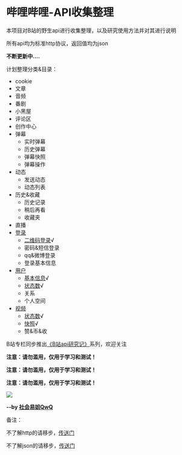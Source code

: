 # 哔哩哔哩-API收集整理

本项目对B站的野生api进行收集整理，以及研究使用方法并对其进行说明

所有api均为标准http协议，返回值均为json

**不断更新中....**

计划整理分类&目录：

- cookie
- 文章
- 音频
- 番剧
- 小黑屋
- 评论区
- 创作中心
- 弹幕
  - 实时弹幕
  - 历史弹幕
  - 弹幕快照
  - 弹幕操作
- 动态
  - 发送动态
  - 动态列表
- 历史&收藏
  - 历史记录
  - 稍后再看
  - 收藏夹
- 直播
- [登录](https://github.com/SocialSisterYi/bilibili-API-collect/tree/master/login)
	- [二维码登录](https://github.com/SocialSisterYi/bilibili-API-collect/tree/master/login/QR.md)√
	- 密码&短信登录
	- qq&微博登录
	- 登录基本信息
- [用户](https://github.com/SocialSisterYi/bilibili-API-collect/tree/master/user)
	- [基本信息](https://github.com/SocialSisterYi/bilibili-API-collect/blob/master/user/info.md)√
	- [状态数](https://github.com/SocialSisterYi/bilibili-API-collect/blob/master/user/status_number.md)√
	- 关系
	- 个人空间
- [视频](https://github.com/SocialSisterYi/bilibili-API-collect/tree/master/video)
	- [状态数](https://github.com/SocialSisterYi/bilibili-API-collect/blob/master/video/status_number.md)√
	- [快照](https://github.com/SocialSisterYi/bilibili-API-collect/blob/master/video/snapshot.md)√
	- 赞&币&收

B站专栏同步推出[《B站api研究记》](https://www.bilibili.com/read/readlist/rl207146)系列，欢迎关注

**注意：请勿滥用，仅用于学习和测试！**

**注意：请勿滥用，仅用于学习和测试！**

**注意：请勿滥用，仅用于学习和测试！**

![](https://i2.hdslb.com/bfs/face/480e2e98513aaeb65d2f2c76dbae750c4de722e9.jpg)

**--by [社会易姐QwQ](https://space.bilibili.com/293793435)**



备注：

不了解http的请移步，[传送门](https://www.cnblogs.com/an-wen/p/11180076.html)

不了解json的请移步，[传送门](https://www.sojson.com/json/json_index.html)